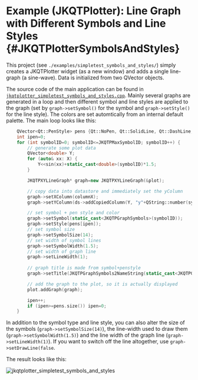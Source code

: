 # Example (JKQTPlotter): Line Graph with Different Symbols and Line Styles {#JKQTPlotterSymbolsAndStyles}
This project (see `./examples/simpletest_symbols_and_styles/`) simply creates a JKQTPlotter widget (as a new window) and adds a single line-graph (a sine-wave). Data is initialized from two QVector<double> objects.

The source code of the main application can be found in  [`jkqtplotter_simpletest_symbols_and_styles.cpp`](https://github.com/jkriege2/JKQtPlotter/tree/master/examples/simpletest_symbols_and_styles/jkqtplotter_simpletest_symbols_and_styles.cpp). Mainly several graphs are generated in a loop and then different symbol and line styles are applied to the graph (set by `graph->setSymbol()` for the symbol and `graph->setStyle()` for the line style). The colors are set automtically from an internal default palette. The main loop looks like this:

```.cpp
	QVector<Qt::PenStyle> pens {Qt::NoPen, Qt::SolidLine, Qt::DashLine, Qt::DotLine, Qt::DashDotLine, Qt::DashDotDotLine };
    int ipen=0;
    for (int symbolID=0; symbolID<=JKQTPMaxSymbolID; symbolID++) {
        // generate some plot data
        QVector<double> Y;
        for (auto& xx: X) {
            Y<<sin(xx)+static_cast<double>(symbolID)*1.5;
        }

        JKQTPXYLineGraph* graph=new JKQTPXYLineGraph(&plot);

        // copy data into datastore and immediately set the yColumn
        graph->setXColumn(columnX);
        graph->setYColumn(ds->addCopiedColumn(Y, "y"+QString::number(symbolID)));

        // set symbol + pen style and color
        graph->setSymbol(static_cast<JKQTPGraphSymbols>(symbolID));
        graph->setStyle(pens[ipen]);
        // set symbol size
        graph->setSymbolSize(14);
        // set width of symbol lines
        graph->setSymbolWidth(1.5);
        // set width of graph line
        graph->setLineWidth(1);
		
        // graph title is made from symbol+penstyle
        graph->setTitle(JKQTPGraphSymbols2NameString(static_cast<JKQTPGraphSymbols>(graph->getSymbol()))+QString(", ")+jkqtp_QPenStyle2String(graph->getStyle()));

        // add the graph to the plot, so it is actually displayed
        plot.addGraph(graph);

        ipen++;
        if (ipen>=pens.size()) ipen=0;
    }
```

In addition to the symbol type and line style, you can also alter the size of the symbols (`graph->setSymbolSize(14)`), the line-width used to draw them (`graph->setSymbolWidth(1.5)`) and the line width of the graph line (`graph->setLineWidth(1)`). If you want to switch off the line altogether, use `graph->setDrawLine(false`.

The result looks like this:

![jkqtplotter_simpletest_symbols_and_styles](https://raw.githubusercontent.com/jkriege2/JKQtPlotter/master/screenshots/jkqtplotter_simpletest_symbols_and_styles.png)



